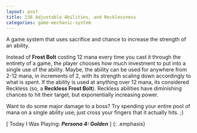 ```yaml
---
layout: post
title: 236 Adjustable Abilities, and Recklessness
categories: game-mechanic-system
---
```

A game system that uses sacrifice and chance to increase the strength of an ability.

Instead of **Frost Bolt** costing 12 mana every time you cast it through the entirety of a game, the player chooses how much investment to put into a single use of the ability.  Maybe, the ability can be used for anywhere from 2-12 mana, in increments of 2, with its strength scaling down accordingly to what is spent.  If the ability is used at anything over 12 mana, its considered Reckless (so, a **Reckless Frost Bolt**).  Reckless abilities have diminishing chances to hit their target, but exponentially increasing power.

Want to do some major damage to a boss?  Try spending your entire pool of mana on a single ability use; just cross your fingers that it actually hits. ;)

[ Today I Was Playing: ***Persona 4: Golden*** ]
{: .emphasis}


